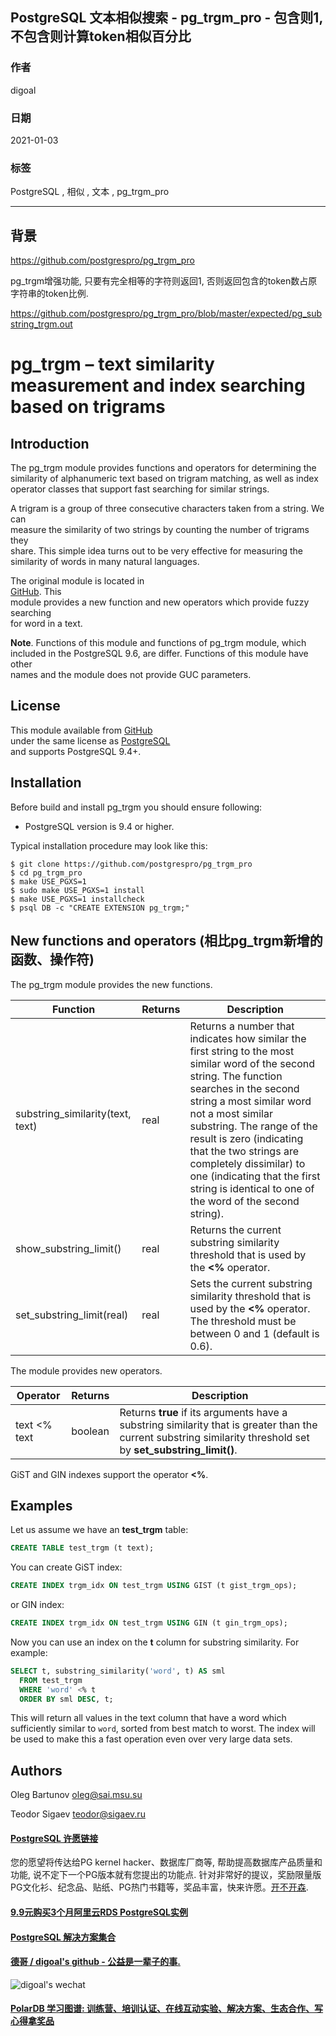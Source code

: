 ## PostgreSQL 文本相似搜索 - pg_trgm_pro - 包含则1, 不包含则计算token相似百分比  
  
### 作者  
digoal  
  
### 日期  
2021-01-03   
  
### 标签  
PostgreSQL , 相似 , 文本 , pg_trgm_pro   
  
----  
  
## 背景  
https://github.com/postgrespro/pg_trgm_pro  
  
pg_trgm增强功能, 只要有完全相等的字符则返回1, 否则返回包含的token数占原字符串的token比例.  
  
https://github.com/postgrespro/pg_trgm_pro/blob/master/expected/pg_substring_trgm.out  
  
# pg_trgm – text similarity measurement and index searching based on trigrams  
  
## Introduction  
  
The pg_trgm module provides functions and operators for determining the  
similarity of alphanumeric text based on trigram matching, as well as index  
operator classes that support fast searching for similar strings.  
  
A trigram is a group of three consecutive characters taken from a string. We can  
measure the similarity of two strings by counting the number of trigrams they  
share. This simple idea turns out to be very effective for measuring the  
similarity of words in many natural languages.  
  
The original module is located in  
[GitHub](https://github.com/postgres/postgres/tree/master/contrib/pg_trgm). This  
module provides a new function and new operators which provide fuzzy searching  
for word in a text.  
  
**Note**. Functions of this module and functions of pg_trgm module, which  
included in the PostgreSQL 9.6, are differ. Functions of this module have other  
names and the module does not provide GUC parameters.  
  
## License  
  
This module available from [GitHub](https://github.com/postgrespro/pg_trgm_pro)  
under the same license as [PostgreSQL](http://www.postgresql.org/about/licence/)  
and supports PostgreSQL 9.4+.  
  
## Installation  
  
Before build and install pg_trgm you should ensure following:  
  
* PostgreSQL version is 9.4 or higher.  
  
Typical installation procedure may look like this:  
  
    $ git clone https://github.com/postgrespro/pg_trgm_pro  
    $ cd pg_trgm_pro  
    $ make USE_PGXS=1  
    $ sudo make USE_PGXS=1 install  
    $ make USE_PGXS=1 installcheck  
    $ psql DB -c "CREATE EXTENSION pg_trgm;"  
  
## New functions and operators (相比pg_trgm新增的函数、操作符)  
  
The pg_trgm module provides the new functions.  
  
|            Function              | Returns |                      Description  
| -------------------------------- | ------- | ---------------------------------------------------  
| substring_similarity(text, text) | real    | Returns a number that indicates how similar the first string to the most similar word of the second string. The function searches in the second string a most similar word not a most similar substring. The range of the result is zero (indicating that the two strings are completely dissimilar) to one (indicating that the first string is identical to one of the word of the second string).  
| show_substring_limit()           | real    | Returns the current substring similarity threshold that is used by the **<%** operator.  
| set_substring_limit(real)        | real    | Sets the current substring similarity threshold that is used by the **<%** operator. The threshold must be between 0 and 1 (default is 0.6).  
  
The module provides new operators.   
  
|    Operator    | Returns |                      Description  
| -------------- | ------- | ---------------------------------------------------  
| text <% text   | boolean | Returns **true** if its arguments have a substring similarity that is greater than the current substring similarity threshold set by **set_substring_limit()**.  
  
GiST and GIN indexes support the operator **<%**.  
  
## Examples  
  
Let us assume we have an **test_trgm** table:  
  
```sql  
CREATE TABLE test_trgm (t text);  
```  
  
You can create GiST index:  
  
```sql  
CREATE INDEX trgm_idx ON test_trgm USING GIST (t gist_trgm_ops);  
```  
  
or GIN index:  
  
```sql  
CREATE INDEX trgm_idx ON test_trgm USING GIN (t gin_trgm_ops);  
```  
  
Now you can use an index on the **t** column for substring similarity. For example:  
  
```sql  
SELECT t, substring_similarity('word', t) AS sml  
  FROM test_trgm  
  WHERE 'word' <% t  
  ORDER BY sml DESC, t;  
```  
  
This will return all values in the text column that have a word which  
sufficiently similar to `word`, sorted from best match to worst. The index will be used to make this a fast operation even over very large data sets.  
  
## Authors  
  
Oleg Bartunov <oleg@sai.msu.su>  
  
Teodor Sigaev <teodor@sigaev.ru>  
   
  
#### [PostgreSQL 许愿链接](https://github.com/digoal/blog/issues/76 "269ac3d1c492e938c0191101c7238216")
您的愿望将传达给PG kernel hacker、数据库厂商等, 帮助提高数据库产品质量和功能, 说不定下一个PG版本就有您提出的功能点. 针对非常好的提议，奖励限量版PG文化衫、纪念品、贴纸、PG热门书籍等，奖品丰富，快来许愿。[开不开森](https://github.com/digoal/blog/issues/76 "269ac3d1c492e938c0191101c7238216").  
  
  
#### [9.9元购买3个月阿里云RDS PostgreSQL实例](https://www.aliyun.com/database/postgresqlactivity "57258f76c37864c6e6d23383d05714ea")
  
  
#### [PostgreSQL 解决方案集合](https://yq.aliyun.com/topic/118 "40cff096e9ed7122c512b35d8561d9c8")
  
  
#### [德哥 / digoal's github - 公益是一辈子的事.](https://github.com/digoal/blog/blob/master/README.md "22709685feb7cab07d30f30387f0a9ae")
  
  
![digoal's wechat](../pic/digoal_weixin.jpg "f7ad92eeba24523fd47a6e1a0e691b59")
  
  
#### [PolarDB 学习图谱: 训练营、培训认证、在线互动实验、解决方案、生态合作、写心得拿奖品](https://www.aliyun.com/database/openpolardb/activity "8642f60e04ed0c814bf9cb9677976bd4")
  
